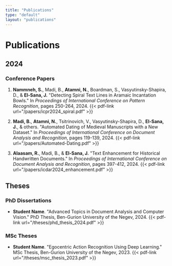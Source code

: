 ```yaml
---
title: "Publications"
type: "default"
layout: "publications"
---
```


# Publications

## 2024

### Conference Papers

1.  **Nammneh, S.**, Madi, B., **Atamni, N.**, Boardman, S., Vasyutinsky-Shapira, D., & **El-Sana, J.** "Detecting Spiral Text Lines in Aramaic Incantation Bowls." In *Proceedings of International Conference on Pattern Recognition*, pages 250-264, 2024. 
    {{< pdf-link url="/papers/icpr2024_spiral.pdf" >}}

2.  **Madi, B.**, **Atamni, N.**, Tsitrinovich, V., Vasyutinsky-Shapira, D., **El-Sana, J.**, & others. "Automated Dating of Medieval Manuscripts with a New Dataset." In *Proceedings of International Conference on Document Analysis and Recognition*, pages 119-139, 2024.
    {{< pdf-link url="/papers/Automated-Dating.pdf" >}}

3.  **Alaasam, R.**, Madi, B., & **El-Sana, J.** "Text Enhancement for Historical Handwritten Documents." In *Proceedings of International Conference on Document Analysis and Recognition*, pages 397-412, 2024.
    {{< pdf-link url="/papers/icdar2024_enhancement.pdf" >}}

## Theses

### PhD Dissertations
- **Student Name**. "Advanced Topics in Document Analysis and Computer Vision." PhD Thesis, Ben-Gurion University of the Negev, 2024.
  {{< pdf-link url="/theses/phd_thesis_2024.pdf" >}}

### MSc Theses  
- **Student Name**. "Egocentric Action Recognition Using Deep Learning." MSc Thesis, Ben-Gurion University of the Negev, 2023.
  {{< pdf-link url="/theses/msc_thesis_2023.pdf" >}}